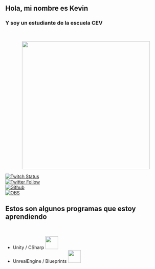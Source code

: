 ## Hola, mi nombre es Kevin 
### Y soy un estudiante de la escuela CEV 
<html>
<body>
<br>
 
<p align="center">
  <img src="https://png.pngtree.com/png-vector/20210120/ourlarge/pngtree-geek-emoji-in-3d-png-image_2771058.png" width="400">
</p>
</body>
</html>

[![Twitch Status](https://img.shields.io/twitch/status/Kevin?style=social)](https://twitch.com/kevin)
<br>
[![Twitter Follow](https://img.shields.io/twitter/follow/Kevin?style=social)](https://twitter.com/kevin)
<br>
[![Github](https://img.shields.io/badge/Github_Desktop-EA84E8?style=for-the-badge&logo=github&logoColor=white&labelColor=871585)]()
<br>
[![OBS](https://img.shields.io/badge/OBS-999999?style=for-the-badge&logo=obsstudio&logoColor=white&labelColor=101010)]()
<br>

## Estos son algunos programas que estoy aprendiendo

<br>
<html>
<body>
<ul>
 <li>Unity / CSharp <img src = "https://upload.wikimedia.org/wikipedia/commons/thumb/d/da/Unreal_Engine_Logo.svg/1254px-Unreal_Engine_Logo.svg.png" width = "40"></li>
 <li>UnrealEngine / Blueprints <img src = "https://upload.wikimedia.org/wikipedia/commons/thumb/1/19/Unity_Technologies_logo.svg/2560px-Unity_Technologies_logo.svg.png" width = "40"></li>
</l>
</body>
</html>
